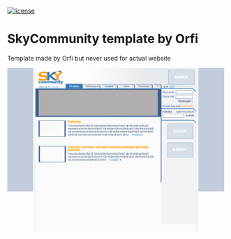[![license](https://img.shields.io/github/license/SkyCommunity/orfi-template.svg)](https://creativecommons.org/licenses/by-sa/4.0/)

# SkyCommunity template by Orfi

Template made by Orfi but never used for actual website

![This how looks the template](https://raw.githubusercontent.com/SkyCommunity/orfi-template/master/screenshot/titulinis3-copy.png "")
